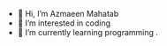 - 👋 Hi, I’m Azmaeen Mahatab
- 👀 I’m interested in coding
- 🌱 I’m currently learning programming
.
<!---
azmaeenmahatab28/azmaeenmahatab28 is a ✨ special ✨ repository because its `README.md` (this file) appears on your GitHub profile.
You can click the Preview link to take a look at your changes.
--->
